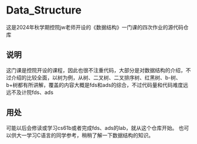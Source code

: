 # Data_Structure
这是2024年秋学期控院jw老师开设的《数据结构》一门课的四次作业的源代码仓库

## 说明
这门课是控院开设的课程，因此也很不注重代码，大部分是对数据结构的介绍，不过介绍的比较全面，以树为例，从树、二叉树、二叉排序树、红黑树、b-树、b+树都有所讲解，覆盖的内容大概是fds和ads的综合，不过代码量和代码难度远远不及计院fds、ads

## 用处
可能以后会修读或学习cs61b或者完成fds、ads的lab，就从这个仓库开始。
也可以供大一学习C语言的同学参考，稍稍了解一下数据结构的知识。
